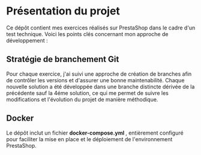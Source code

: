 
<h1>Présentation du projet</h1>

Ce dépôt contient mes exercices réalisés sur PrestaShop dans le cadre d'un test technique. Voici les points clés concernant mon approche de développement :

<h2>Stratégie de branchement Git</h2>

Pour chaque exercice, j'ai suivi une approche de création de branches afin de contrôler les versions et d'assurer une bonne maintenabilité. Chaque nouvelle solution a été développée dans une branche distincte dérivée de la précédente sauf la 4éme solution, ce qui me permet de suivre les modifications et l'évolution du projet de manière méthodique.

<h2>Docker</h2>

Le dépôt inclut un fichier <strong> docker-compose.yml </strong>, entièrement configuré pour faciliter la mise en place et le déploiement de l'environnement PrestaShop.

